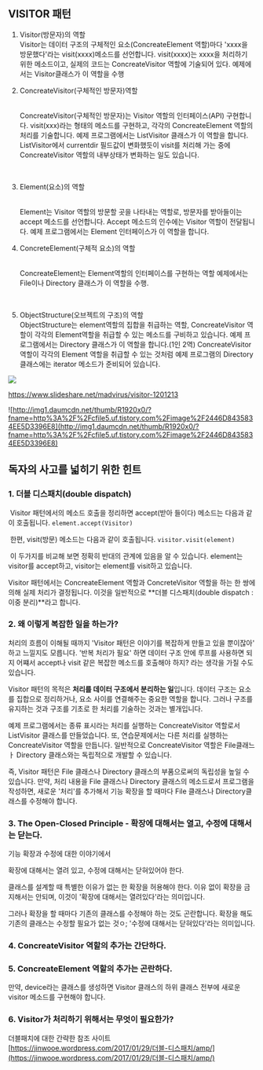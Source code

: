 ## VISITOR 패턴

1. Visitor(방문자)의 역할  
   ​
   Visitor는 데이터 구조의 구체적인 요소(ConcreateElement 역할)마다 'xxxx을 방문했다'라는 visit(xxxx)메소드를 선언합니다. visit(xxxx)는 xxxx을 처리하기 위한 메소드이고, 실제의 코드는 ConcreateVisitor 역할에 기술되어 있다.
   예제에서는 Visitor클래스가 이 역할을 수행
   ​

2. ConcreateVisitor(구체적인 방문자)역할  
   ​

   ConcreateVisitor(구체적인 방문자)는 Visitor 역할의 인터페이스(API) 구현합니다. visit(xxx)라는 형태의 메소드를 구현하고, 각각의 ConcreateElement 역할의 처리를 기술합니다. 예제 프로그램에서는 ListVisitor 클래스가 이 역할을 합니다. ListVisitor에서 currentdir 필드값이 변화했듯이 visit를 처리해 가는 중에 ConcreateVisitor 역할의 내부상태가 변화하는 일도 있습니다.

   ​

3. Element(요소)의 역할  
   ​

   Element는 Visitor 역할의 방문할 곳을 나타내는 역할로, 방문자를 받아들이는 accept 메소드를 선언합니다. Accept 메소드의 인수에는 Visitor 역할이 전달됩니다. 예제 프로그램에서는 Element 인터페이스가 이 역할을 합니다.
   ​

4. ConcreteElement(구체적 요소)의 역할   
   ​

   ConcreateElement는 Element역할의 인터페이스를 구현하는 역할 예제에서는 File이나 Directory 클래스가 이 역할을 수행.

   ​

5. ObjectStructure(오브젝트의 구조)의 역할  
   ObjectStructure는 element역할의 집합을 취급하는 역할, ConcreateVisitor 역할이 각각의 Element역할을 취급할 수 있는 메소드를 구비하고 있습니다. 예제 프로그램에서는 Directory 클래스가 이 역할을 합니다.(1인 2역) ConcreateVisitor 역할이 각각의 Element 역할을 취급할 수 있는 것처럼 예제 프로그램의 Directory 클래스에는 iterator 메소드가 준비되어 있습니다.
   ​





![](http://img1.daumcdn.net/thumb/R1920x0/?fname=http%3A%2F%2Fcfile3.uf.tistory.com%2Fimage%2F1622A13550192C7A07C984)

https://www.slideshare.net/madvirus/visitor-1201213

![http://img1.daumcdn.net/thumb/R1920x0/?fname=http%3A%2F%2Fcfile5.uf.tistory.com%2Fimage%2F2446D8435834EE5D3396E8](http://img1.daumcdn.net/thumb/R1920x0/?fname=http%3A%2F%2Fcfile5.uf.tistory.com%2Fimage%2F2446D8435834EE5D3396E8)

## 독자의 사고를 넓히기 위한 힌트

### 1. 더블 디스패치(double dispatch)

​	Visitor 패턴에서의 메소드 호출을 정리하면 accept(받아 들이다) 메소드는 다음과 같이 호출됩니다.
​	`element.accept(Visitor)`

​	한편, visit(방문) 메소드는 다음과 같이 호출됩니다.
​	`visitor.visit(element)`

​	이 두가지를 비교해 보면 정확히 반대의 관계에 있음을 알 수 있습니다. element는 visitor를 accept하고, visitor는 element를 visit하고 있습니다.

Visitor 패턴에서는 ConcreateElement 역할과 ConcreteVisitor 역할을 하는 한 쌍에 의해 실제 처리가 결정됩니다. 이것을 일반적으로 **더블 디스패치(double dispatch : 이중 분리)**라고 합니다.

### 2. 왜 이렇게 복잡한 일을 하는가?

처리의 흐름이 이해될 때까지 'Visitor 패턴은 이야기를 복잡하게 만들고 있을 뿐이잖아' 하고 느낄지도 모릅니다. '반복 처리가 필요' 하면 데이터 구조 안에 루프를 사용하면 되지 어쨰서 accept나 visit 같은 복잡한 메소드를 호출해야 하지? 라는 생각을 가질 수도 있습니다.

Visitor 패턴의 목적은 **처리를 데이터 구조에서 분리하는 일**입니다. 데이터 구조는 요소를 집합으로 정리하거나, 요소 사이를 연결해주는 중요한 역할을 합니다. 그러나 구조를 유지하는 것과 구조를 기초로 한 처리를 기술하는 것과는 별개입니다.

예제 프로그램에서는 종류 표시라는 처리를 실행하는 ConcreateVisitor 역할로서 ListVisitor 클래스를 만들었습니다. 또, 연습문제에서는 다른 처리를 실행하는 ConcreateVisitor 역할을 만듭니다. 일반적으로 ConcreateVisitor 역할은 File클래느ㅏ Directory 클래스와는 독립적으로 개발할 수 있습니다.

즉, Visitor 패턴은 File 클래스나 Directory 클래스의 부품으로써의 독립성을 높일 수 있습니다. 만약, 처리 내용을 File 클래스나 Directory 클래스의 메소드로서 프로그램을 작성하면, 새로운  '처리'를 추가해서 기능 확장을 할 때마다 File 클래스나 Directory클래스를 수정해야 합니다.

### 3. The Open-Closed Principle - 확장에 대해서는 열고, 수정에 대해서는 닫는다.

기능 확장과 수정에 대한 이야기에서

확장에 대해서는 열려 있고, 수정에 대해서는 닫혀있어야 한다.

클래스를 설계할 때 특별한 이유가 없는 한 확장을 허용해야 한다. 이유 없이 확장을 금지해서는 안되며, 이것이 '확장에 대해서는 열려있다'라는 의미입니다.

그러나 확장을 할 때마다 기존의 클래스를 수정해야 하는 것도 곤란합니다. 확장을 해도 기존의 클래스는 수정할 필요가 없는 것ㅇ; '수정에 대해서는 닫혀있다'라는 의미입니다.

### 4. ConcreateVisitor 역할의 추가는 간단하다.

### 5. ConcreateElement 역할의 추가는 곤란하다.

만약, device라는 클래스를 생성하면 Visitor 클래스의 하위 클래스 전부에 새로운 visitor 메소드를 구현해야 합니다.

### 6. Visitor가 처리하기 위해서는 무엇이 필요한가?


더블패치에 대한 간략한 참조 사이트
[https://jinwooe.wordpress.com/2017/01/29/더블-디스패치/amp/](https://jinwooe.wordpress.com/2017/01/29/더블-디스패치/amp/)

